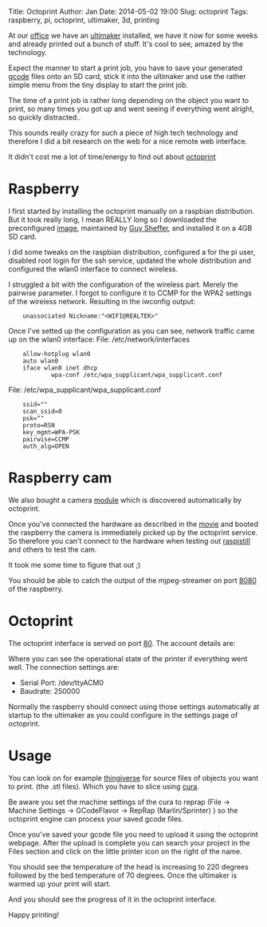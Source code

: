 Title:       Octoprint
Author:      Jan
Date: 	     2014-05-02 19:00
Slug:	     octoprint
Tags: 	     raspberry, pi, octoprint, ultimaker, 3d, printing

At our [office](https://inuits.eu) we have an [ultimaker](https://www.ultimaker.com/pages/our-printers/ultimaker-2) installed, we have it now for some weeks and already printed out a bunch of stuff. It's cool to see, amazed by the technology.

Expect the manner to start a print job, you have to save your generated [gcode](http://reprap.org/wiki/G-code) files onto an SD card, stick it into the ultimaker and use the rather simple menu from the tiny display to start the print job.

The time of a print job is rather long depending on the object you want to print, so many times you got up and went seeing if everything went alright, so quickly distracted..

This sounds really crazy for such a piece of high tech technology and therefore I did a bit research on the web for a nice remote web interface.

It didn't cost me a lot of time/energy to find out about [octoprint](http://octoprint.org)

# Raspberry

I first started by installing the octoprint manually on a raspbian distribution. But it took really long, I mean REALLY long so I downloaded the preconfigured [image](https://github.com/guysoft/OctoPi), maintained by [Guy Sheffer](http://osrc.dfm.io/guysoft), and installed it on a 4GB SD card.

I did some tweaks on the raspbian distribution, configured a for the pi user, disabled root login for the ssh service, updated the whole distribution and configured the wlan0 interface to connect wireless.

I struggled a bit with the configuration of the wireless part. Merely the pairwise parameter. I forgot to configure it to CCMP for the WPA2 settings of the wireless network. Resulting in the iwconfig output:

```
	unassociated Nickname:"<WIFI@REALTEK>"
```

Once I've setted up the configuration as you can see, network traffic came up on the wlan0 interface:
File: /etc/network/interfaces

```
	allow-hotplug wlan0
	auto wlan0
	iface wlan0 inet dhcp
        	wpa-conf /etc/wpa_supplicant/wpa_supplicant.conf

```

File: /etc/wpa_supplicant/wpa_supplicant.conf
```
	ssid=""
	scan_ssid=0
	psk=""
	proto=RSN
	key_mgmt=WPA-PSK
	pairwise=CCMP
	auth_alg=OPEN
```

# Raspberry cam

We also bought a camera [module](http://www.raspberrypi.org/help/camera-module-setup/) which is discovered automatically by octoprint.

Once you've connected the hardware as described in the [movie](https://www.youtube.com/watch?v=GImeVqHQzsE) and booted the raspberry the camera is immediately picked up by the octoprint service. So therefore you can't connect to the hardware when testing out [raspistill](http://www.raspberrypi.org/documentation/usage/camera/raspicam/raspistill.md) and others to test the cam.

It took me some time to figure that out ;)

You should be able to catch the output of the mjpeg-streamer on port [8080](http://localhost:8080) of the raspberry.

# Octoprint

The octoprint interface is served on port [80](http://localhost). The account details are:

Where you can see the operational state of the printer if everything went well. The connection settings are:

* Serial Port: /dev/ttyACM0
* Baudrate:    250000

Normally the raspberry should connect using those settings automatically at startup to the ultimaker as you could configure in the settings page of octoprint.

# Usage

You can look on for example [thingiverse](http://software.ultimaker.com/) for source files of objects you want to print. (the .stl files). Which you have to slice using [cura](http://software.ultimaker.com/).

Be aware you set the machine settings of the cura to reprap (File -> Machine Settings -> GCodeFlavor -> RepRap (Marlin/Sprinter) ) so the octoprint engine can process your saved gcode files.

Once you've saved your gcode file you need to upload it using the octoprint webpage. After the upload is complete you can search your project in the Files section and click on the little printer icon on the right of the name.

You should see the temperature of the head is increasing to 220 degrees followed by the bed temperature of 70 degrees. Once the ultimaker is warmed up your print will start.

And you should see the progress of it in the octoprint interface.

Happy printing!
